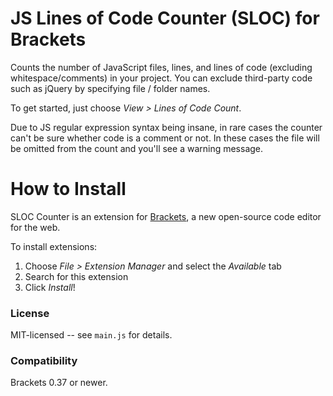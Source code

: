 JS Lines of Code Counter (SLOC) for Brackets
============================================
Counts the number of JavaScript files, lines, and lines of code (excluding whitespace/comments) in your project. You can exclude
third-party code such as jQuery by specifying file / folder names.

To get started, just choose _View > Lines of Code Count_.

Due to JS regular expression syntax being insane, in rare cases the counter can't be sure whether code is a comment or not.
In these cases the file will be omitted from the count and you'll see a warning message.

How to Install
==============
SLOC Counter is an extension for [Brackets](https://github.com/adobe/brackets/), a new open-source code editor for the web.

To install extensions:

1. Choose _File > Extension Manager_ and select the _Available_ tab
2. Search for this extension
3. Click _Install_!


### License
MIT-licensed -- see `main.js` for details.

### Compatibility
Brackets 0.37 or newer.